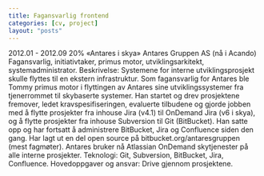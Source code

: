 ```yaml
---
title: Fagansvarlig frontend
categories: [cv, project]
layout: "posts"
---
```


2012.01 - 2012.09	20%	«Antares i skya»
Antares Gruppen AS (nå i Acando)
Fagansvarlig, initiativtaker, primus motor, utviklingsarkitekt, systemadministrator.
Beskrivelse: Systemene for interne utviklingsprosjekt skulle flyttes til en ekstern infrastruktur.
Som fagansvarlig for Antares ble Tommy primus motor i flyttingen av Antares sine utviklingssystemer fra tjenerrommet til skybaserte systemer. Han startet og drev prosjektene fremover, ledet kravspesifiseringen, evaluerte tilbudene og gjorde jobben med å flytte prosjekter fra inhouse Jira (v4.1) til OnDemand Jira (v6 i skya), og å flytte prosjekter fra inhouse Subversion til Git (BitBucket). Han satte opp og har fortsatt å administrere BitBucket, Jira og Confluence siden den gang. Har lagt ut en del open source på bitbucket.org/antaresgruppen (mest fagmøter).
Antares bruker nå Atlassian OnDemand sky­tjenester på alle interne prosjekter.
Teknologi: Git, Subversion, BitBucket, Jira, Confluence.
Hovedoppgaver og ansvar: Drive gjennom prosjektene.
